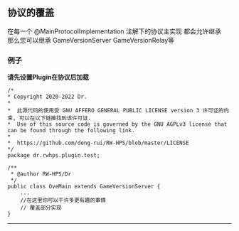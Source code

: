 ## 协议的覆盖

在每一个 @MainProtocolImplementation 注解下的协议主实现 都会允许继承  
那么您可以继承 GameVersionServer GameVersionRelay等

### 例子

**请先设置Plugin在协议后加载**

```
/*
* Copyright 2020-2022 Dr.
*
*  此源代码的使用受 GNU AFFERO GENERAL PUBLIC LICENSE version 3 许可证的约束, 可以在以下链接找到该许可证.
*  Use of this source code is governed by the GNU AGPLv3 license that can be found through the following link.
*
*  https://github.com/deng-rui/RW-HPS/blob/master/LICENSE
*/
package dr.rwhps.plugin.test;

/**
 * @author RW-HPS/Dr
 */
public class OveMain extends GameVersionServer {
    ...
    //在这里你可以干许多更有趣的事情
    // 覆盖部分实现
}
```

----